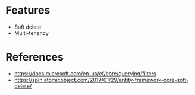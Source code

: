 # Features
- Soft delete
- Multi-tenancy

# References
- https://docs.microsoft.com/en-us/ef/core/querying/filters
- https://spin.atomicobject.com/2019/01/29/entity-framework-core-soft-delete/